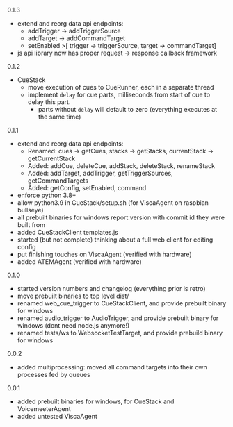 0.1.3
* extend and reorg data api endpoints:
  - addTrigger -> addTriggerSource
  - addTarget -> addCommandTarget
  - setEnabled >[ trigger -> triggerSource, target -> commandTarget]
* js api library now has proper request -> response callback framework
 

0.1.2
* CueStack 
  - move execution of cues to CueRunner, each in a separate thread
  - implement `delay` for cue parts, milliseconds from start of cue to delay this part. 
    - parts without `delay` will default to zero (everything executes at the same time)

0.1.1
* extend and reorg data api endpoints:
  - Renamed: cues -> getCues, stacks -> getStacks, currentStack -> getCurrentStack
  - Added: addCue, deleteCue, addStack, deleteStack, renameStack
  - Added: addTarget, addTrigger, getTriggerSources, getCommandTargets
  - Added: getConfig, setEnabled, command
* enforce python 3.8+
* allow python3.9 in CueStack/setup.sh (for ViscaAgent on raspbian bullseye)
* all prebuilt binaries for windows report version with commit id they were built from
* added CueStackClient templates.js
* started (but not complete) thinking about a full web client for editing config
* put finishing touches on ViscaAgent (verified with hardware)
* added ATEMAgent (verified with hardware)

0.1.0
* started version numbers and changelog (everything prior is retro)
* move prebuilt binaries to top level dist/
* renamed web_cue_trigger to CueStackClient, and provide prebuilt binary for windows
* renamed audio_trigger to AudioTrigger, and provide prebuilt binary for windows (dont need node.js anymore!)
* renamed tests/ws to WebsocketTestTarget, and provide prebuild binary for windows

0.0.2
* added multiprocessing: moved all command targets into their own processes fed by queues

0.0.1
* added prebuilt binaries for windows, for CueStack and VoicemeeterAgent
* added untested ViscaAgent
